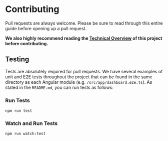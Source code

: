 # Contributing
Pull requests are always welcome. Please be sure to read through this entire guide before opening up a pull request.

**We also highly recommend reading the [Technical Overview]('./overview.md') of this project before contributing.**

## Testing
Tests are absolutely required for pull requests. We have several examples of unit and E2E tests throughout the project that can be found in the same directory as each Angular module (e.g. `/src/app/dashboard.e2e.ts`). As stated in the `README.md`, you can run tests as follows:

### Run Tests
```
npm run test
```

### Watch and Run Tests
```
npm run watch:test
```
